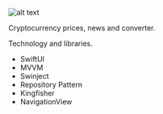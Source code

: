 ![alt text](https://raw.githubusercontent.com/ResulSilay/wicoinApp/development/ss/mock.png)


Cryptocurrency prices, news and converter.

Technology and libraries.

- SwiftUI
- MVVM
- Swinject
- Repository Pattern
- Kingfisher
- NavigationView
